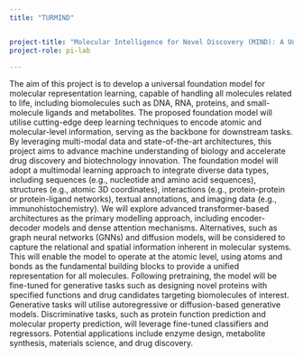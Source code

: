 ```yaml
---
title: "TURMIND"


project-title: "Molecular Intelligence for Novel Discovery (MIND): A Universal Multi-Modal Foundation Model for Life’s Molecules"
project-role: pi-lab

---
```



The aim of this project is to develop a universal foundation model for molecular representation learning, capable of handling all molecules related to life, including biomolecules such as DNA, RNA, proteins, and small-molecule ligands and metabolites. The proposed foundation model will utilise cutting-edge deep learning techniques to encode atomic and molecular-level information, serving as the backbone for downstream tasks. By leveraging multi-modal data and state-of-the-art architectures, this project aims to advance machine understanding of biology and accelerate drug discovery and biotechnology innovation. The foundation model will adopt a multimodal learning approach to integrate diverse data types, including sequences (e.g., nucleotide and amino acid sequences), structures (e.g., atomic 3D coordinates), interactions (e.g., protein-protein or protein-ligand networks), textual annotations, and imaging data (e.g., immunohistochemistry). We will explore advanced transformer-based architectures as the primary modelling approach, including encoder-decoder models and dense attention mechanisms. Alternatives, such as graph neural networks (GNNs) and diffusion models, will be considered to capture the relational and spatial information inherent in molecular systems. This will enable the model to operate at the atomic level, using atoms and bonds as the fundamental building blocks to provide a unified representation for all molecules. Following pretraining, the model will be fine-tuned for generative tasks such as designing novel proteins with specified functions and drug candidates targeting biomolecules of interest. Generative tasks will utilise autoregressive or diffusion-based generative models. Discriminative tasks, such as protein function prediction and molecular property prediction, will leverage fine-tuned classifiers and regressors. Potential applications include enzyme design, metabolite synthesis, materials science, and drug discovery.
